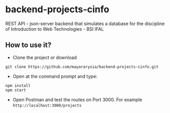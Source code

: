 # backend-projects-cinfo

REST API - json-server backend that simulates a database for the discipline of Introduction to Web Technologies - BSI IFAL

## How to use it?

* Clone the project or download

```
git clone https://github.com/mayararysia/backend-projects-cinfo.git
```

* Open at the command prompt and type:

```
npm install
npm start
```

* Open Postman and test the routes on Port 3000. For example `http://localhost:3000/projects`
